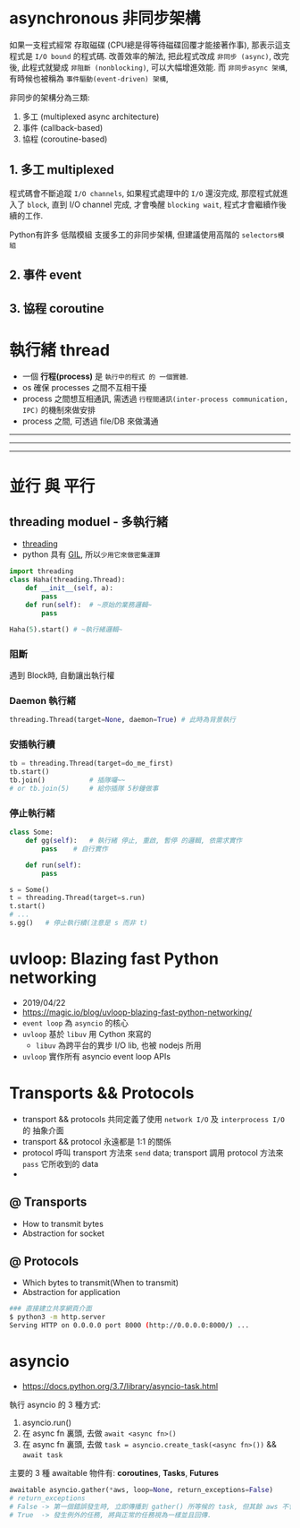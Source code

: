 # asynchronous 非同步架構

如果一支程式經常 存取磁碟 (CPU總是得等待磁碟回覆才能接著作事), 那表示這支程式是 `I/O bound` 的程式碼. 改善效率的解法, 把此程式改成 `非同步 (async)`, 改完後, 此程式就變成 `非阻斷 (nonblocking)`, 可以大幅增進效能. 而 `非同步async 架構`, 有時候也被稱為 `事件驅動(event-driven) 架構`,

非同步的架構分為三類:
1. 多工 (multiplexed async architecture)
2. 事件 (callback-based)
3. 協程 (coroutine-based)

## 1. 多工 multiplexed

程式碼會不斷追蹤 `I/O channels`, 如果程式處理中的 `I/O` 還沒完成, 那麼程式就進入了 `block`, 直到 I/O channel 完成, 才會喚醒 `blocking wait`, 程式才會繼續作後續的工作.

Python有許多 低階模組 支援多工的非同步架構, 但建議使用高階的 `selectors模組`



## 2. 事件 event



## 3. 協程 coroutine





# 執行緒 thread

- 一個 **行程(process)** 是 `執行中的程式 的 一個實體`.
- os 確保 processes 之間不互相干擾
- process 之間想互相通訊, 需透過 `行程間通訊(inter-process communication, IPC)` 的機制來做安排
- process 之間, 可透過 file/DB 來做溝通




---
---
---

# 並行 與 平行
## threading moduel - 多執行緒
- [threading](https://docs.python.org/3/library/threading.html)
- python 具有 [GIL](https://itw01.com/2TQBELW.html), 所以`少用它來做密集運算`

```py
import threading
class Haha(threading.Thread):
    def __init__(self, a):
        pass
    def run(self):  # ~原始的業務邏輯~
        pass

Haha(5).start() # ~執行緒邏輯~
```


### 阻斷
遇到 Block時, 自動讓出執行權


### Daemon 執行緒
```py
threading.Thread(target=None, daemon=True) # 此時為背景執行
```


### 安插執行續
```py
tb = threading.Thread(target=do_me_first)
tb.start()
tb.join()           # 插隊囉~~
# or tb.join(5)     # 給你插隊 5秒鐘做事
```


### 停止執行緒
```py
class Some:
    def gg(self):   # 執行緒 停止, 重啟, 暫停 的邏輯, 依需求實作
        pass    # 自行實作

    def run(self):
        pass

s = Some()
t = threading.Thread(target=s.run)
t.start()
# ...
s.gg()   # 停止執行續(注意是 s 而非 t)
```


# uvloop: Blazing fast Python networking

- 2019/04/22
- https://magic.io/blog/uvloop-blazing-fast-python-networking/
- `event loop` 為 `asyncio` 的核心
- `uvloop` 基於 `libuv` 用 Cython 來寫的
    - `libuv` 為跨平台的異步 I/O lib, 也被 nodejs 所用
- `uvloop` 實作所有 asyncio event loop APIs


# Transports && Protocols

- transport && protocols 共同定義了使用 `network I/O` 及 `interprocess I/O` 的 抽象介面
- transport && protocol 永遠都是 1:1 的關係
- protocol 呼叫 transport 方法來 `send` data; transport 調用 protocol 方法來 `pass` 它所收到的 data
-

## @ Transports

- How to transmit bytes
- Abstraction for socket

## @ Protocols

- Which bytes to transmit(When to transmit)
- Abstraction for application



```bash
### 直接建立共享網頁介面
$ python3 -m http.server
Serving HTTP on 0.0.0.0 port 8000 (http://0.0.0.0:8000/) ...
```


# asyncio
- https://docs.python.org/3.7/library/asyncio-task.html

執行 asyncio 的 3 種方式:
1. asyncio.run(<async fn>)
2. 在 async fn 裏頭, 去做 `await <async fn>()`
3. 在 async fn 裏頭, 去做 `task = asyncio.create_task(<async fn>())` && `await task`

主要的 3 種 awaitable 物件有: **coroutines**, **Tasks**, **Futures**



```py
awaitable asyncio.gather(*aws, loop=None, return_exceptions=False)
# return_exceptions
# False -> 第一個錯誤發生時, 立即傳播到 gather() 所等候的 task, 但其餘 aws 不會被中斷
# True  -> 發生例外的任務, 將與正常的任務視為一樣並且回傳.
```
